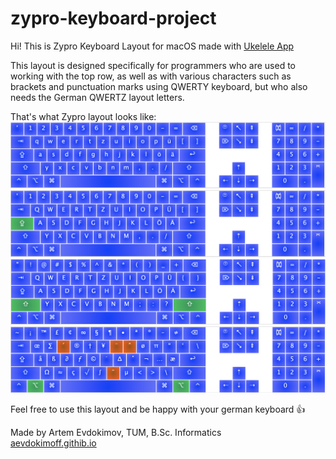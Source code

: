 # zypro-keyboard-project

Hi! This is Zypro Keyboard Layout for macOS made with [Ukelele App](https://scripts.sil.org/cms/scripts/page.php?site_id=nrsi&id=ukelele)

This layout is designed specifically for programmers who are used to working with the top row, as well as with various characters such as brackets and punctuation marks using QWERTY keyboard, but who also needs the German QWERTZ layout letters.

That's what Zypro layout looks like:
![](README/1.png)
![](README/2.png)
![](README/3.png)
![](README/4.png)

Feel free to use this layout and be happy with your german keyboard 👍

Made by Artem Evdokimov, TUM, B.Sc. Informatics  
[aevdokimoff.githib.io](http://aevdokimoff.githib.io)
